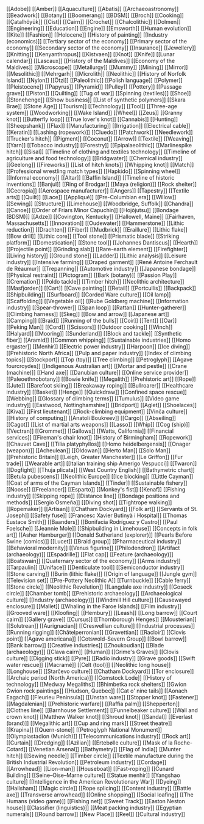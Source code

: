 [[Adobe]]
[[Amber]]
[[Aquaculture]]
[[Abatis]]
[[Archaeoastronomy]]
[[Beadwork]]
[[Botany]]
[[Boomerang]]
[[BDSM]]
[[Broch]]
[[Cooking]]
[[Çatalhöyük]]
[[Cist]]
[[Cairn]]
[[Crochet]]
[[Chalcolithic]]
[[Dolmen]]
[[Engineering]]
[[Education]]
[[Engine]]
[[Emsworth]]
[[Human evolution]]
[[Kite]]
[[Fashion]]
[[Holocene]]
[[History of painting]]
[[Industry (economics)]]
[[Tertiary sector of the economy]]
[[Primary sector of the economy]]
[[Secondary sector of the economy]]
[[Insurance]]
[[Jewellery]]
[[Knitting]]
[[Kenyanthropus]]
[[Kistvaen]]
[[Knot]]
[[Knife]]
[[Lunar calendar]]
[[Lascaux]]
[[History of the Maldives]]
[[Economy of the Maldives]]
[[Microscope]]
[[Metallurgy]]
[[Mummy]]
[[Mining]]
[[Mirror]]
[[Mesolithic]]
[[Mehrgarh]]
[[Microlith]]
[[Neolithic]]
[[History of Norfolk Island]]
[[Nylon]]
[[Ötzi]]
[[Paleolithic]]
[[Polish language]]
[[Polymer]]
[[Pleistocene]]
[[Papyrus]]
[[Pyramid]]
[[Pulley]]
[[Pottery]]
[[Passage grave]]
[[Piston]]
[[Quilting]]
[[Tug of war]]
[[Spinning (textiles)]]
[[Shoe]]
[[Stonehenge]]
[[Show business]]
[[List of synthetic polymers]]
[[Skara Brae]]
[[Stone Age]]
[[Tourism]]
[[Technology]]
[[Tool]]
[[Three-age system]]
[[Woodworking]]
[[Wake Island]]
[[Wheel]]
[[Zeus]]
[[Granny knot]]
[[Butterfly loop]]
[[True lover's knot]]
[[Cannabis]]
[[Hunting]]
[[Sheepshank]]
[[Flax]]
[[Manufacturing]]
[[Irrigation]]
[[Electrical cable]]
[[Keratin]]
[[Lashing (ropework)]]
[[Cluedo]]
[[Patchwork]]
[[Needlework]]
[[Trucker's hitch]]
[[Pigment]]
[[Coconut]]
[[Arrow]]
[[Textile]]
[[Weaving]]
[[Yarn]]
[[Tobacco industry]]
[[Forestry]]
[[Epipalaeolithic]]
[[Marlinespike hitch]]
[[Sisal]]
[[Timeline of clothing and textiles technology]]
[[Timeline of agriculture and food technology]]
[[Bridgwater]]
[[Chemical industry]]
[[Geelong]]
[[Fireworks]]
[[List of hitch knots]]
[[Whipping knot]]
[[Match]]
[[Professional wrestling match types]]
[[Hapkido]]
[[Spinning wheel]]
[[Informal economy]]
[[Altar]]
[[Baffin Island]]
[[Timeline of historic inventions]]
[[Banjul]]
[[Ring of Brodgar]]
[[Maya (religion)]]
[[Rock shelter]]
[[Cecropia]]
[[Aerospace manufacturer]]
[[Angers]]
[[Tapestry]]
[[Textile arts]]
[[Quilt]]
[[Lace]]
[[Appliqué]]
[[Pre-Columbian era]]
[[Willow]]
[[Sewing]]
[[Structure]]
[[Limehouse]]
[[Woodbridge, Suffolk]]
[[Chandra]]
[[Canoe]]
[[Order of Friars Minor Capuchin]]
[[Hojōjutsu]]
[[Bondage (BDSM)]]
[[Adze]]
[[Covington, Kentucky]]
[[Hallowell, Maine]]
[[Fairhaven, Massachusetts]]
[[Innovation]]
[[Oudewater]]
[[Hammerstone]]
[[Lithic reduction]]
[[Drachten]]
[[Fiber]]
[[Mudbrick]]
[[Eraillure]]
[[Lithic flake]]
[[Bow drill]]
[[Lithic core]]
[[Tool stone]]
[[Prismatic blade]]
[[Striking platform]]
[[Domestication]]
[[Stone tool]]
[[Johannes Dantiscus]]
[[Hearth]]
[[Projectile point]]
[[Grinding slab]]
[[Rare-earth element]]
[[Firefighter]]
[[Living history]]
[[Ground stone]]
[[Ladder]]
[[Lithic analysis]]
[[Leisure industry]]
[[Intensive farming]]
[[Draped garment]]
[[René Antoine Ferchault de Réaumur]]
[[Trepanning]]
[[Automotive industry]]
[[Japanese bondage]]
[[Physical restraint]]
[[Pictogram]]
[[Bark (botany)]]
[[Passion Play]]
[[Cremation]]
[[Poldo tackle]]
[[Timber hitch]]
[[Neolithic architecture]]
[[Masfjorden]]
[[Cart]]
[[Cave painting]]
[[Retail]]
[[Portcullis]]
[[Backpack]]
[[Shipbuilding]]
[[Surfboard]]
[[Corded Ware culture]]
[[Oil lamp]]
[[Scaffolding]]
[[Vegetable oil]]
[[Rube Goldberg machine]]
[[Information industry]]
[[Spear-thrower]]
[[Span loop]]
[[Rattan]]
[[Hunter-gatherer]]
[[Climbing harness]]
[[Skeg]]
[[Bow and arrow]]
[[Japanese art]]
[[Camping]]
[[Braid]]
[[Running of the bulls]]
[[Coir]]
[[Tent]]
[[Oar]]
[[Peking Man]]
[[Cord]]
[[Scissors]]
[[Outdoor cooking]]
[[Winch]]
[[Halyard]]
[[Mooring]]
[[Sunderland]]
[[Block and tackle]]
[[Synthetic fiber]]
[[Aramid]]
[[Common whipping]]
[[Sustainable industries]]
[[Homo ergaster]]
[[Menhir]]
[[Electric power industry]]
[[Harpoon]]
[[Ice diving]]
[[Prehistoric North Africa]]
[[Pulp and paper industry]]
[[Index of climbing topics]]
[[Stockport]]
[[Top (toy)]]
[[Tree climbing]]
[[Petroglyph]]
[[Agave fourcroydes]]
[[Indigenous Australian art]]
[[Mortar and pestle]]
[[Crane (machine)]]
[[Hand axe]]
[[Danubian culture]]
[[Online service provider]]
[[Paleoethnobotany]]
[[Bowie knife]]
[[Megalith]]
[[Prehistoric art]]
[[Rope]]
[[Jute]]
[[Barefoot skiing]]
[[Breakaway roping]]
[[Bullroarer]]
[[Healthcare industry]]
[[Basket]]
[[Henge]]
[[Quickdraw]]
[[Confined space rescue]]
[[Webbing]]
[[Glossary of climbing terms]]
[[Tumulus]]
[[Video game industry]]
[[Eastwood, Nottinghamshire]]
[[Bridport]]
[[Aglet]]
[[Shoelaces]]
[[Kiva]]
[[First lieutenant]]
[[Rock-climbing equipment]]
[[Vinča culture]]
[[History of computing]]
[[Anatoli Boukreev]]
[[Cargo]]
[[Abseiling]]
[[Cagot]]
[[List of martial arts weapons]]
[[Lasso]]
[[Whip]]
[[Cog (ship)]]
[[Vectran]]
[[Grommet]]
[[Gallows]]
[[Watts, California]]
[[Financial services]]
[[Fireman's chair knot]]
[[History of Birmingham]]
[[Ropework]]
[[Chauvet Cave]]
[[Tilia platyphyllos]]
[[Homo heidelbergensis]]
[[Onager (weapon)]]
[[Acheulean]]
[[Oldowan]]
[[Herto Man]]
[[Solo Man]]
[[Prehistoric Britain]]
[[Leigh, Greater Manchester]]
[[Le Griffon]]
[[Fur trade]]
[[Wearable art]]
[[Italian training ship Amerigo Vespucci]]
[[Twaron]]
[[Dogfight]]
[[Thuja plicata]]
[[West Country English]]
[[Bathymetric chart]]
[[Betula pubescens]]
[[Neolithic Europe]]
[[Ice blocking]]
[[Little Cayman]]
[[Coat of arms of the Cayman Islands]]
[[Tinder]]
[[Sustainable fishery]]
[[Noose]]
[[Freelancer]]
[[Esparto]]
[[Monkey's fist]]
[[Kenaf]]
[[Fishing industry]]
[[Skipping rope]]
[[Distance line]]
[[Bondage positions and methods]]
[[Sergio Osmeña]]
[[Diving shot]]
[[Tightrope walking]]
[[Ropemaker]]
[[Artisan]]
[[Chatham Dockyard]]
[[Folk art]]
[[Servants of St. Joseph]]
[[Safety fuse]]
[[Francesc Xavier Butinyà i Hospital]]
[[Thomas Eustace Smith]]
[[Baanders]]
[[Bonifacia Rodríguez y Castro]]
[[Paul Foelsche]]
[[Jeannie Mole]]
[[Shipbuilding in Limehouse]]
[[Concepts in folk art]]
[[Asher Hamburger]]
[[Donald Sutherland (explorer)]]
[[Pearls Before Swine (comics)]]
[[Lucet]]
[[Braid group]]
[[Pharmaceutical industry]]
[[Behavioral modernity]]
[[Venus figurine]]
[[Philodendron]]
[[Artifact (archaeology)]]
[[Espadrille]]
[[Flat cap]]
[[Feature (archaeology)]]
[[Boatswain]]
[[Quaternary sector of the economy]]
[[Arms industry]]
[[Tarpaulin]]
[[Uniface]]
[[Denticulate tool]]
[[Semiconductor industry]]
[[Stone carving]]
[[Burin (lithic flake)]]
[[Origin of language]]
[[Jungle gym]]
[[Television set]]
[[Pre-Pottery Neolithic A]]
[[Turnbuckle]]
[[Cable ferry]]
[[Stone circle]]
[[Neolithic Revolution]]
[[Langdale axe industry]]
[[Goseck circle]]
[[Chamber tomb]]
[[Prehistoric archaeology]]
[[Archaeological culture]]
[[Industry (archaeology)]]
[[Windmill Hill culture]]
[[Causewayed enclosure]]
[[Mallet]]
[[Whaling in the Faroe Islands]]
[[Film industry]]
[[Grooved ware]]
[[Kloofing]]
[[Hembury]]
[[Leash]]
[[Long barrow]]
[[Court cairn]]
[[Gallery grave]]
[[Cursus]]
[[Thornborough Henges]]
[[Mousterian]]
[[Solutrean]]
[[Aurignacian]]
[[Creswellian culture]]
[[Industrial processes]]
[[Running rigging]]
[[Châtelperronian]]
[[Gravettian]]
[[Racloir]]
[[Clovis point]]
[[Agave americana]]
[[Cotswold-Severn Group]]
[[Bowl barrow]]
[[Bank barrow]]
[[Creative industries]]
[[Zhoukoudian]]
[[Blade (archaeology)]]
[[Clava cairn]]
[[Human]]
[[Grime's Graves]]
[[Clovis culture]]
[[Digging stick]]
[[Pyre]]
[[Radio industry]]
[[Grave goods]]
[[Swift water rescue]]
[[Macramé]]
[[Celt (tool)]]
[[Neolithic long house]]
[[Longhouse]]
[[Starčevo culture]]
[[Chatham Dockyard]]
[[Tor enclosure]]
[[Archaic period (North America)]]
[[Comstock Lode]]
[[History of technology]]
[[Medway Megaliths]]
[[Bhimbetka rock shelters]]
[[Gwion Gwion rock paintings]]
[[Hudson, Quebec]]
[[Cat o' nine tails]]
[[Aonach Eagach]]
[[Fleurieu Peninsula]]
[[Unstan ware]]
[[Stopper knot]]
[[Fastener]]
[[Magdalenian]]
[[Prehistoric warfare]]
[[Raffia palm]]
[[Shepperton]]
[[Clothes line]]
[[Barnhouse Settlement]]
[[Funnelbeaker culture]]
[[Wall and crown knot]]
[[Matthew Walker knot]]
[[Shroud knot]]
[[Sandal]]
[[Everlast (brand)]]
[[Megalithic art]]
[[Cup and ring mark]]
[[Street theatre]]
[[Krapina]]
[[Quern-stone]]
[[Petroglyph National Monument]]
[[Olympiastadion (Munich)]]
[[Telecommunications industry]]
[[Rock art]]
[[Curtain]]
[[Dredging]]
[[Azilian]]
[[Ertebølle culture]]
[[Mask of la Roche-Cotard]]
[[Venetian Arsenal]]
[[Bathymetry]]
[[Flag of India]]
[[Munter hitch]]
[[Sewing needle]]
[[Timber circle]]
[[Textile manufacture during the British Industrial Revolution]]
[[Petroleum industry]]
[[Cordage]]
[[Arrowhead]]
[[Lion-man]]
[[Houseboat]]
[[Fast-roping]]
[[Cunard Building]]
[[Seine–Oise–Marne culture]]
[[Statue menhir]]
[[Yangshao culture]]
[[Intelligence in the American Revolutionary War]]
[[Dyeing]]
[[Hailsham]]
[[Magic circle]]
[[Rope splicing]]
[[Content industry]]
[[Battle axe]]
[[Transverse arrowhead]]
[[Online shopping]]
[[Social loafing]]
[[The Humans (video game)]]
[[Fishing net]]
[[Sweet Track]]
[[Easton Neston house]]
[[Classifier (linguistics)]]
[[Meat packing industry]]
[[Egyptian numerals]]
[[Round barrow]]
[[New Place]]
[[Reel]]
[[Cultural industry]]
